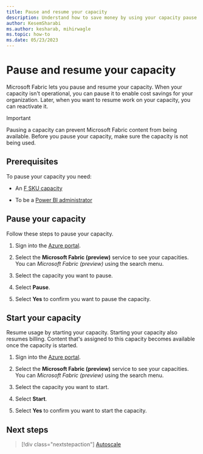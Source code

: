 ```yaml
---
title: Pause and resume your capacity
description: Understand how to save money by using your capacity pause and resume feature.
author: KesemSharabi
ms.author: kesharab, mihirwagle
ms.topic: how-to
ms.date: 05/23/2023
---
```


# Pause and resume your capacity

Microsoft Fabric lets you pause and resume your capacity. When your capacity isn't operational, you can pause it to enable cost savings for your organization. Later, when you want to resume work on your capacity, you can reactivate it.

> [!IMPORTANT]
> Pausing a capacity can prevent Microsoft Fabric content from being available. Before you pause your capacity, make sure the capacity is not being used.

## Prerequisites

To pause your capacity you need:

* An [F SKU capacity](licenses-buy#azure-skus)

* To be a [Power BI administrator](../admin/admin-overview.md#power-platform-and-power-bi-admin-roles)

## Pause your capacity

Follow these steps to pause your capacity.

1. Sign into the [Azure portal](https://portal.azure.com/).

2. Select the **Microsoft Fabric (preview)** service to see your capacities. You can *Microsoft Fabric (preview)* using the search menu.

3. Select the capacity you want to pause.

4. Select **Pause**.

5. Select **Yes** to confirm you want to pause the capacity.

## Start your capacity

Resume usage by starting your capacity. Starting your capacity also resumes billing. Content that's assigned to this capacity becomes available once the capacity is started.

1. Sign into the [Azure portal](https://portal.azure.com/).

2. Select the **Microsoft Fabric (preview)** service to see your capacities. You can *Microsoft Fabric (preview)* using the search menu.

3. Select the capacity you want to start.

4. Select **Start**.

5. Select **Yes** to confirm you want to start the capacity.

## Next steps

>[!div class="nextstepaction"]
>[Autoscale](autoscale.md)
